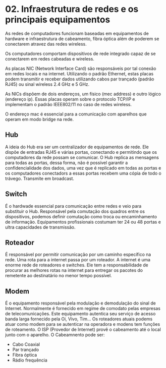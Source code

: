 # 02. Infraestrutura de redes e os principais equipamentos

As redes de computadores funcionam baseadas em equipamentos de hardware e
infraestrutura de cabeamento, fibra óptica além de poderem se conectarem
atravez das redes wireless.

Os computadores comportam dispositivos de rede integrado capaz de se conectarem
em redes cabeadas e wireless.

As placas NIC (Network Interface Card) são responsáveis por tal conexão em redes
locais e na internet.
Utilizando o padrão Ethernet, estas placas podem transmitir e receber dados utilizando
cabos par trançado (padrão RJ45) ou sinal wireless 2.4 GHz e 5 GHz.

As NICs dispõem de dois endereços, um físico (mec address) e outro lógico (endereço ip).
Essas placas operam sobre o protocolo TCP/IP e implementam o padrão IEEE802/11 no caso de redes wireless.

O endereço mac é essencial para a comunicação com aparelhos que operam em modo bridge na rede.

## Hub
A ideia do Hub era ser um centralizador de equipamentos de rede.
Ele dispõe de entradas RJ45 e várias portas, conectando e permitindo que os computadores
da rede possam se comunicar.
O Hub replica as mensagens para todas as portas, dessa forma, não é possível garantir a confidencialidade
dos dados, uma vez que é replicado em todas as portas e os computadores conectadors a essas portas recebem
uma cópia de todo o trávego. Transmite em broadcast.

## Switch
É o hardwade essencial para comunicação entre redes e veio para substituir o Hub.
Responsável pela comutação dos quadros entre os dispositivos, podemos definir comutação como troca
ou encaminhamento de informação.
Equipamentos profissionais costumam ter 24 ou 48 portas e ultra capacidades de transmissão.

## Roteador
É responsável por permitir comunicação por um caminho específico na rede.
Uma rota para a internet passa por um roteador.
A internet é uma enorme rede de roteadores e switches.
Ele tem a responsabilidade de procurar as melhores rotas na internet para entregar os pacotes do
remetente ao destinatário no menor tempo possível.

## Modem
É o equipamento responsável pela modulação e demodulação do sinal de Internet.
Normalmente é fornecido em regime de comodato pelas empresas de telecomunicações.
Este equipamento autentica seu serviço de acesso banda larga fornecido pela Oi, Vivo, Tim...
Os roteadores atuais podems atuar como modem para se autenticar na operadora e modens tem funções de roteamento.
O ISP (Provedor de Internet) provê o cabeamento até o local junto com o aparelho.
O Cabeamnento pode ser:
* Cabo Coaxial
* Par trançado
* Fibra óptica
* Rádio frequência